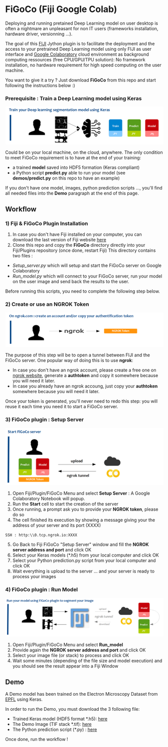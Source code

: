 # FiGoCo (Fiji Google Colab)

Deploying and running pretained Deep Learning model on user desktop is often a nightmare an unpleasant for non IT users (frameworks installation, hardware driver, versionning ...).

The goal of this [FIJI](https://fiji.sc) Jython plugin is to facilitate the deployment and the access to your pretrained Deep Learning model using only FIJI as user interface and [Google Colaboratory](https://colab.research.google.com/) cloud environment as background computing ressources (free CPU/GPU/TPU solution): No framework installation, no hardware requirement for high speed computing on the user machine.

You want to give it a try ? Just download __FiGoCo__ from this repo and start following the instructions below :)

### Prerequisite : Train a Deep Learning model using Keras

![alt text](https://raw.githubusercontent.com/fabda/FiGoCo/master/images/step1.png)

Could be on your local machine, on the cloud, anywhere. The only condition to meet FiGoCo requirement is to have at the end of your training:
- a trained __model__ saved into HDF5 formation (Keras compliant)
- a Python script __predict.py__ able to run your model (see __demos/predict.py__ on this repo to have an example)

If you don't have one model, images, python prediction scripts ..., you'll find all needed files into the __Demo__ paragraph at the end of this page.

## Workflow

### 1) Fiji & FiGoCo Plugin Installation

1. In case you don't have Fiji installed on your computer, you can download the last version of Fiji website [here](https://imagej.net/Fiji/Downloads)
2. Clone this repo and copy the __FiGoCo__ directory directly into your Fiji/Plugins repository (once done, restart Fiji)
This directory contains two files :
- *Setup_server.py* which will setup and start the FiGoCo server on Google Colaboratory
- *Run_model.py* which will connect to your FiGoCo server, run your model on the user image and send back the results to the user.

Before running this scripts, you need to complete the following step below.

### 2) Create or use an NGROK Token

![alt text](https://raw.githubusercontent.com/fabda/FiGoCo/master/images/step2.png)

The purpose of this step will be to open a tunnel between FIJI and the FiGoCo server. One popular way of doing this is to use __ngrok__:

- In case you don't have an ngrok account, please create a free one on [ngrok website](https://ngrok.com), generate a __authtoken__ and copy it somewhere because you will need it later.
- In case you already have an ngrok accoung, just copy your __authtoken__ somewhere because you will need it later.

Once your token is generated, you'll never need to redo this step: you will reuse it each time you need it to start a FiGoCo server.

### 3) FiGoCo plugin : Setup Server

![alt text](https://raw.githubusercontent.com/fabda/FiGoCo/master/images/step3.png)

1. Open Fiji/Plugin/FiGoCo Menu and select __Setup Server__ : A Google Colaboratory Notebook will popup. 
2. Run the __Start__ cell to start the creation of the server 
3. Once running, a prompt ask you to provide your __NGROK token__, please do so
4. The cell finished its execution by showing a message giving your the address of your server and its port (XXXX)
```
SSH : http:\\0.tcp.ngrok.io:XXXX
```
5. Go Back to Fiji FiGoCo "Setup Server" window and fill the __NGROK server address and port__ and click OK
6. Select your Keras models (*.h5) from your local computer and click OK
7. Select your Python prediction.py script from your local computer and click OK
8. Wait everything is upload to the server ... and your server is ready to process your images

### 4) FiGoCo plugin : Run Model

![alt text](https://raw.githubusercontent.com/fabda/FiGoCo/master/images/step4.png)

1. Open Fiji/Plugin/FiGoCo Menu and select __Run_model__
2. Provide again the __NGROK server address and port__ and click OK
3. Select your image file (or stack) to process and click OK
4. Wait some minutes (depending of the file size and model execution) and you should see the result appear into a Fiji Window

## Demo

A Demo model has been trained on the Electron Microscopy Dataset from [EPFL](https://www.epfl.ch/labs/cvlab/data/data-em/) using Keras.

In order to run the Demo, you must download the 3 following file:

- Trained Keras model (HDF5 format \*.h5): [here](https://drive.google.com/uc?export=download&id=1490iIpziiom7g36YluBHlzEGCtaKPjb1)
- The Demo Image (TIF stack \*.tif): [here](https://drive.google.com/uc?export=download&id=1ToeUXtgx_tyexcO78CKYaZwooUjbDb4U)
- The Python prediction script (\*.py) : [here](https://drive.google.com/uc?export=download&id=1I_NuHm1Jv4dR4cktcWPoRbab2zZZOBnc)

Once done, run the workflow !


